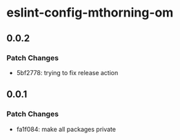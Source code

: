 # eslint-config-mthorning-om

## 0.0.2

### Patch Changes

- 5bf2778: trying to fix release action

## 0.0.1

### Patch Changes

- fa1f084: make all packages private
